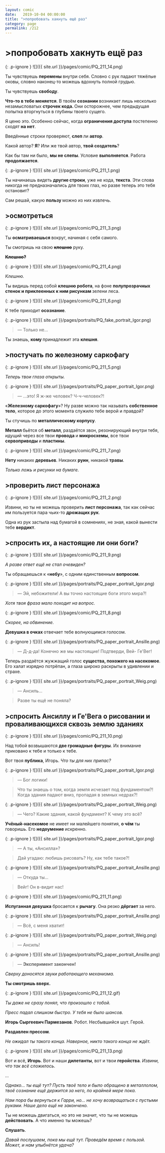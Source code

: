 ```yaml
---
layout: comic
date:   2019-10-04 00:00:00 
title: ">попробовать хакнуть ещё раз"
category: page
permalink: /212
---
```

# >попробовать хакнуть ещё раз

{: .p-ignore }
![]({{ site.url }}/pages/comic/PQ_211_14.png)

Ты чувствуешь <strong>перемены </strong>внутри себя. Словно с рук падают тяжёлые оковы, словно наконец-то можешь вдохнуть полной грудью.

Ты чувствуешь <strong>свободу</strong>.

<strong>Что-то в тебе меняется</strong>. В твоём <strong>сознании </strong>возникает лишь несколько незамысловатых <strong>строчек кода. </strong>Они осторожнее, чем предыдущая попытка вторгнуться в глубины твоего сущего. 

Я ценю это. Особенно сейчас, когда <strong>ограничения доступа</strong> постепенно сходят <strong>на нет</strong>.

Введённые строки проверяют, <strong>слеп </strong>ли <strong>автор</strong>. 

Какой автор? <strong>Я</strong>? Или же твой автор, <strong>твой создатель</strong>? 

Как бы там ни было, <strong>мы не слепы</strong>. Условие <strong>выполняется</strong>. Работа <strong>продолжается</strong>.

{: .p-ignore }
![]({{ site.url }}/pages/comic/PQ_211_1.png)

Ты начинаешь видеть <strong>другие строки</strong>, уже не кода, <strong>текста</strong>. Эти слова никогда не предназначались для твоих глаз, но разве теперь это тебя остановит?

Сам решай, какую <strong>пользу </strong>можно из них извлечь.

## >осмотреться

{: .p-ignore }
![]({{ site.url }}/pages/comic/PQ_211_3.png)

Ты <strong>осматриваешься </strong>вокруг, начиная с себя самого.

Ты смотришь на свою <strike><strong>клешню</strong></strike> руку. 

<strong><strike>Клешню?</strike></strong>

{: .p-ignore }
![]({{ site.url }}/pages/comic/PQ_211_4.png)

<em>Клешню.</em>

Ты видишь перед собой <strong>клешню робота</strong>, на фоне <strong>полупрозрачных стенок и приклеенных к ним рисункам </strong>зелени леса.

{: .p-ignore }
![]({{ site.url }}/pages/comic/PQ_211_6.png)

К тебе приходит <strong>осознание</strong>.

{: .p-ignore }
![]({{ site.url }}/pages/portraits/PQ_fake_portrait_Igor.png)

<blockquote>— Только не…</blockquote>

Ты знаешь, <strong>кому </strong>принадлежит эта <strong>клешня</strong>.

## >постучать по железному саркофагу

{: .p-ignore }
![]({{ site.url }}/pages/comic/PQ_211_5.png)

<em>Теперь твои глаза открыты.</em>

{: .p-ignore }
![]({{ site.url }}/pages/portraits/PQ_paper_portrait_Igor.png)

<blockquote>— …это! Я ж-же человек? Ч-ч-человек?!</blockquote>

«<strong>Железному саркофагу</strong>»? Ну разве можно так называть <strong>собственное тело</strong>, которое до этого момента служило тебе верой и правдой?

Ты стучишь по <strong>металлическому корпусу</strong>. 

<strong>Металл </strong>бьётся об <strong>металл</strong>, раздаётся звон, резонирующий внутри тебя, идущий через все твои <strong>провода </strong>и <strong>микросхемы</strong>, все твои <strong>сервоприводы </strong>и <strong>пластины</strong>.

{: .p-ignore }
![]({{ site.url }}/pages/comic/PQ_211_7.png)

<strong>Нету </strong>никаких <strong>деревьев</strong>. Никаких <strong>руин</strong>, никакой <strong>травы</strong>.

<em>Только ложь и рисунки на бумаге.</em>

## >проверить лист персонажа

{: .p-ignore }
![]({{ site.url }}/pages/comic/PQ_211_2.png)

Извини, но ты не можешь проверить <strong>лист персонажа</strong>, так как сейчас им пользуется пара чьих-то <strong>дрожащих рук</strong>.

Одна из рук застыла над бумагой в сомнениях, не зная, какой вынести тебе <strong>вердикт</strong>.

## >спросить их, а настоящие ли они боги?

{: .p-ignore }
![]({{ site.url }}/pages/comic/PQ_211_9.png)

<em>А разве ответ ещё не стал очевиден?</em>

Ты обращаешься к «<strong>небу</strong>», с одним единственным <strong>вопросом</strong>.

{: .p-ignore }
![]({{ site.url }}/pages/portraits/PQ_paper_portrait_Igor.png)

<blockquote>— Эй, небожители! А вы точно настоящие боги этого мира?!</blockquote>

<em>Хотя твоя фраза мало походит на вопрос.</em>

{: .p-ignore }
![]({{ site.url }}/pages/comic/PQ_211_8.png)

<em>Скорее, на обвинение.</em>

<strong>Девушка в очках </strong>отвечает тебе волнующимся голосом.

{: .p-ignore }
![]({{ site.url }}/pages/portraits/PQ_paper_portrait_Ansille.png)

<blockquote>— Д-д-да! Конечно же мы настоящие! Подтверди, Вей- Ге'Вег!</blockquote>

Теперь раздаётся жужжащий голос <strong>существа, похожего на насекомое</strong>. Его халат изрядно потрёпан, а глаза широко раскрыты в удивлении и страхе.

{: .p-ignore }
![]({{ site.url }}/pages/portraits/PQ_paper_portrait_Weig.png)

<blockquote>— Ансиль…</blockquote>

<blockquote>Разве ты ещё не поняла?</blockquote>

## >спросить Ансиллу и Ге'Вега о рисовании и проваливающихся сквозь землю зданиях

{: .p-ignore }
![]({{ site.url }}/pages/comic/PQ_211_10.png)

Над тобой возвышаются <strong>две громадные фигуры</strong>. Их внимание приковано к тебе и только к тебе.

Вот твоя <strong>публика</strong>, Игорь. <em>Что ты для них припас?</em>

{: .p-ignore }
![]({{ site.url }}/pages/portraits/PQ_paper_portrait_Igor.png)

<blockquote>— Бог логики! </blockquote>

<blockquote>Что ты знаешь о том, когда земля исчезает под фундаментом?! Когда здания падают вниз, пропадая в земных недрах?!</blockquote>

{: .p-ignore }
![]({{ site.url }}/pages/portraits/PQ_paper_portrait_Weig.png)

<blockquote>— Чего? Какие здания, какой фундамент? К чему это всё?</blockquote>

<strong>Учёный-насекомое</strong> не имеет ни малейшего понятия, <strong>о чём</strong> ты говоришь. Его <strong>недоумение </strong>искренно.

{: .p-ignore }
![]({{ site.url }}/pages/portraits/PQ_paper_portrait_Igor.png)

<blockquote>— А ты, «Ансилла»?</blockquote>

<blockquote>Дай угадаю: любишь рисовать? Ну, как тебе такое?!</blockquote>

{: .p-ignore }
![]({{ site.url }}/pages/portraits/PQ_paper_portrait_Ansille.png)

<blockquote>— Откуда ты…</blockquote>

<blockquote>Вейг! Он в-видит нас!</blockquote>

{: .p-ignore }
![]({{ site.url }}/pages/comic/PQ_211_11.png)

<strong>Испуганная девушка</strong> бросается к <strong>рычагу</strong>. Она резко <strong>дёргает </strong>за него.

{: .p-ignore }
![]({{ site.url }}/pages/portraits/PQ_paper_portrait_Ansille.png)

<blockquote>— Всё, с меня хватит!</blockquote>

{: .p-ignore }
![]({{ site.url }}/pages/portraits/PQ_paper_portrait_Weig.png)

<blockquote>— Ансиль!</blockquote>

{: .p-ignore }
![]({{ site.url }}/pages/portraits/PQ_paper_portrait_Ansille.png)

<blockquote>— <strong>Эксперимент закончен!</strong></blockquote>

<em>Сверху доносятся звуки работающего механизма.</em>

<strong>Ты смотришь вверх.</strong>

{: .p-ignore }
![]({{ site.url }}/pages/comic/PQ_211_12.gif)

<em>Ты даже не сразу понял, что произошло с тобой. </em>

<em>Пресс падал слишком быстро. У тебя не было шансов.</em>

<strong>Игорь Сыргеевич Пармезанов</strong>. Робот. Несбывшийся шут. Герой.

<strong>Раздавлен прессом</strong>. 

<em>Не ожидал ты такого конца. Наверное, никто такого конца не ждёт. </em>

{: .p-ignore }
![]({{ site.url }}/pages/comic/PQ_211_13.png)

Вот и всё, <strong>Игорь</strong>. Вот и наши <strong>дилетанты</strong>, вот и твои <strong>геройства</strong>. <em>Извини, что так всё сложилось.</em>

<em>…</em>

<em>Однако… ты ещё тут? Пусть твоё тело и было обращено в металлолом, твоё сознание ещё держится за него, по крайней мере пока.</em>

<em>Нам пора бы вернуться к Гарри, но… не хочу возвращаться с пустыми руками. Наше дело ещё не закончено.</em>

Ты не можешь двигаться, но это не значит, что ты не можешь <strong>действовать</strong>. А что именно ты можешь? 

<strong>Слушать</strong>.

<em>Давай послушаем, пока мы ещё тут. Проведём время с пользой. Может, и нам улыбнётся удача?</em>

